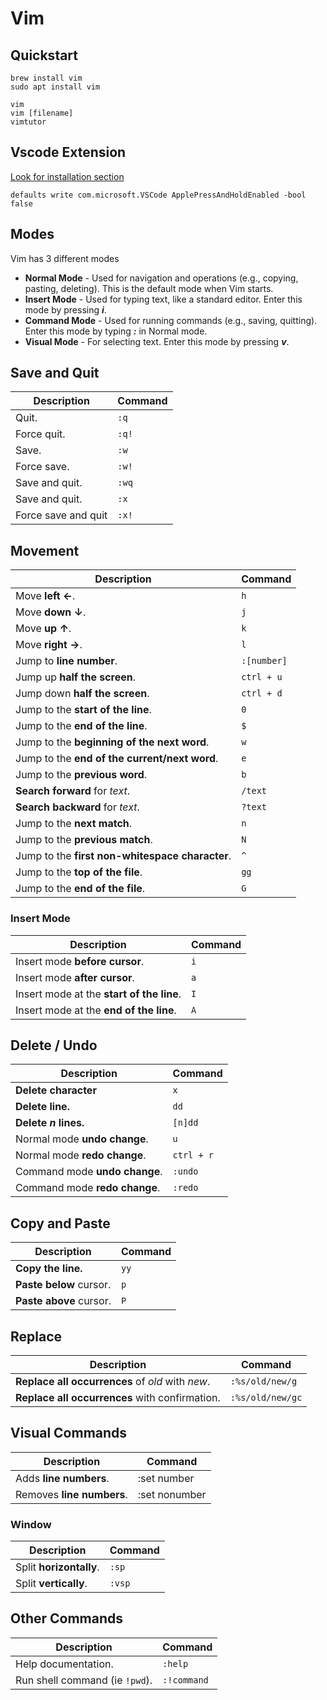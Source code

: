 # Vim

## Quickstart

```
brew install vim
sudo apt install vim

vim
vim [filename]
vimtutor
```

## Vscode Extension

[Look for installation section](https://github.com/VSCodeVim/Vim)

```
defaults write com.microsoft.VSCode ApplePressAndHoldEnabled -bool false
```

## Modes

Vim has 3 different modes

- **Normal Mode** - Used for navigation and operations (e.g., copying, pasting, deleting). This is the default mode when Vim starts.
- **Insert Mode** - Used for typing text, like a standard editor. Enter this mode by pressing **_i_**.
- **Command Mode** - Used for running commands (e.g., saving, quitting). Enter this mode by typing **_:_** in Normal mode.
- **Visual Mode** - For selecting text. Enter this mode by pressing **_v_**.

## Save and Quit

| Description         | Command |
| ------------------- | ------- |
| Quit.               | `:q`    |
| Force quit.         | `:q!`   |
| Save.               | `:w`    |
| Force save.         | `:w!`   |
| Save and quit.      | `:wq`   |
| Save and quit.      | `:x`    |
| Force save and quit | `:x!`   |

## Movement

| Description                                     | Command     |
| ----------------------------------------------- | ----------- |
| Move **left ←**.                                | `h`         |
| Move **down ↓**.                                | `j`         |
| Move **up ↑**.                                  | `k`         |
| Move **right →**.                               | `l`         |
| Jump to **line number**.                        | `:[number]` |
| Jump up **half the screen**.                    | `ctrl + u`  |
| Jump down **half the screen**.                  | `ctrl + d`  |
| Jump to the **start of the line**.              | `0`         |
| Jump to the **end of the line**.                | `$`         |
| Jump to the **beginning of the next word**.     | `w`         |
| Jump to the **end of the current/next word**.   | `e`         |
| Jump to the **previous word**.                  | `b`         |
| **Search forward** for _text_.                  | `/text`     |
| **Search backward** for _text_.                 | `?text`     |
| Jump to the **next match**.                     | `n`         |
| Jump to the **previous match**.                 | `N`         |
| Jump to the **first non-whitespace character**. | `^`         |
| Jump to the **top of the file**.                | `gg`        |
| Jump to the **end of the file**.                | `G`         |

### Insert Mode

| Description                               | Command |
| ----------------------------------------- | ------- |
| Insert mode **before cursor**.            | `i`     |
| Insert mode **after cursor**.             | `a`     |
| Insert mode at the **start of the line**. | `I`     |
| Insert mode at the **end of the line**.   | `A`     |

## Delete / Undo

| Description                   | Command    |
| ----------------------------- | ---------- |
| **Delete character**          | `x`        |
| **Delete line.**              | `dd`       |
| **Delete _n_ lines.**         | `[n]dd`    |
| Normal mode **undo change**.  | `u`        |
| Normal mode **redo change**.  | `ctrl + r` |
| Command mode **undo change**. | `:undo`    |
| Command mode **redo change**. | `:redo`    |

## Copy and Paste

| Description             | Command |
| ----------------------- | ------- |
| **Copy the line.**      | `yy`    |
| **Paste below** cursor. | `p`     |
| **Paste above** cursor. | `P`     |

## Replace

| Description                                      | Command          |
| ------------------------------------------------ | ---------------- |
| **Replace all occurrences** of _old_ with _new_. | `:%s/old/new/g`  |
| **Replace all occurrences** with confirmation.   | `:%s/old/new/gc` |

## Visual Commands

| Description               | Command       |
| ------------------------- | ------------- |
| Adds **line numbers**.    | :set number   |
| Removes **line numbers**. | :set nonumber |

### Window

| Description             | Command |
| ----------------------- | ------- |
| Split **horizontally**. | `:sp`   |
| Split **vertically**.   | `:vsp`  |

## Other Commands

| Description                    | Command     |
| ------------------------------ | ----------- |
| Help documentation.            | `:help`     |
| Run shell command (ie `!pwd`). | `:!command` |

